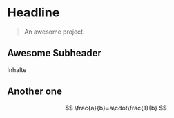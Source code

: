 # Headline

> An awesome project.

## Awesome Subheader

Inhalte

## Another one

$$
    \frac{a}{b}=a\cdot\frac{1}{b}
$$